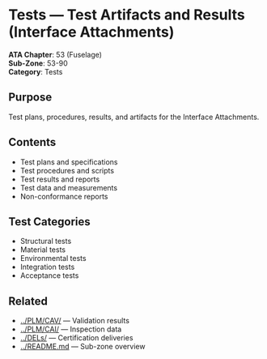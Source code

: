 # Tests — Test Artifacts and Results (Interface Attachments)

**ATA Chapter**: 53 (Fuselage)  
**Sub-Zone**: 53-90  
**Category**: Tests

## Purpose

Test plans, procedures, results, and artifacts for the Interface Attachments.

## Contents

- Test plans and specifications
- Test procedures and scripts
- Test results and reports
- Test data and measurements
- Non-conformance reports

## Test Categories

- Structural tests
- Material tests
- Environmental tests
- Integration tests
- Acceptance tests

## Related

- [../PLM/CAV/](../PLM/CAV/) — Validation results
- [../PLM/CAI/](../PLM/CAI/) — Inspection data
- [../DELs/](../DELs/) — Certification deliveries
- [../README.md](../README.md) — Sub-zone overview
